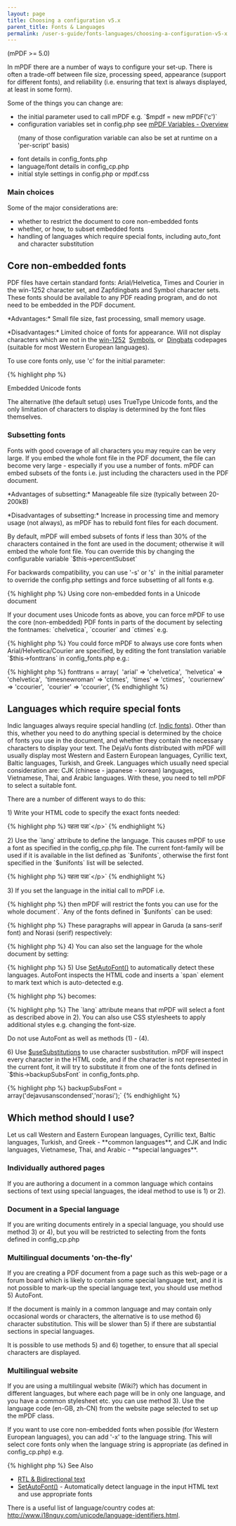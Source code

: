 ```yaml
---
layout: page
title: Choosing a configuration v5.x
parent_title: Fonts & Languages
permalink: /user-s-guide/fonts-languages/choosing-a-configuration-v5-x.html
---
```


<div id="bpmbook" class="bpmbook" style="direction:ltr;">
<div class="topic_user_field">
<div id="U0">
<p>(mPDF &gt;= 5.0)</p>
<p>In mPDF there are a number of ways to configure your set-up. There is often a trade-off between file size, processing speed, appearance (support for different fonts), and reliability (i.e. ensuring that text is always displayed, at least in some form).</p>
<p>Some of the things you can change are:</p>
<ul>
<li>the initial parameter used to call mPDF e.g. `$mpdf = new mPDF('c')`</li>
<li>configuration variables set in <span class="filename">config.php</span> see <a href="/reference/mpdf-variables/overview.html">mPDF Variables - Overview</a>

(many of those configuration variable can also be set at runtime on a 'per-script' basis)</li>
<li>font details in <span class="filename">config_fonts.php</span></li>
<li>language/font details in <span class="filename">config_cp.php</span></li>
<li>initial style settings in <span class="filename">config.php</span> or <span class="filename">mpdf.css</span></li>
</ul>
<h3>Main choices</h3>
<p>Some of the major considerations are:</p>
<ul>
<li>whether to restrict the document to core non-embedded fonts</li>
<li>whether, or how, to subset embedded fonts</li>
<li>handling of languages which require special fonts, including auto_font and character substitution</li>
</ul>
<h2>Core non-embedded fonts</h2>
<p>PDF files have certain standard fonts: Arial/Helvetica, Times and Courier in the win-1252 character set, and Zapfdingbats and Symbol character sets. These fonts should be available to any PDF reading program, and do not need to be embedded in the PDF document.</p>
<p>*Advantages:* Small file size, fast processing, small memory usage.</p>
<p>*Disadvantages:* Limited choice of fonts for appearance. Will not display characters which are not in the <a href="/reference/codepages-glyphs/win-1252.html">win-1252</a>  <a href="/reference/codepages-glyphs/symbols-adobe.html">Symbols</a>, or  <a href="/reference/codepages-glyphs/zapfdingbats-adobe.html">Dingbats</a> codepages (suitable for most Western European languages).</p>
<p>To use core fonts only, use 'c' for the initial parameter:</p>

{% highlight php %}
<?php

$mpdf = new mPDF('c');
{% endhighlight %}

<h2>Embedded Unicode fonts</h2>
<p>The alternative (the default setup) uses TrueType Unicode fonts, and the only limitation of characters to display is determined by the font files themselves.</p>
<h3>Subsetting fonts</h3>
<p>Fonts with good coverage of all characters you may require can be very large. If you embed the whole font file in the PDF document, the file can become very large - especially if you use a number of fonts. mPDF can embed subsets of the fonts i.e. just including the characters used in the PDF document.</p>
<p>*Advantages of subsetting:* Manageable file size (typically between 20-200kB)</p>
<p>*Disadvantages of subsetting:* Increase in processing time and memory usage (not always), as mPDF has to rebuild font files for each document.</p>
<p>By default, mPDF will embed subsets of fonts if less than 30% of the characters contained in the font are used in the document; otherwise it will embed the whole font file. You can override this by changing the configurable variable `$this->percentSubset`</p>
<p>For backwards compatibility, you can use '-s' or 's'  in the initial parameter to override the <span class="filename">config.php</span> settings and force subsetting of all fonts e.g.</p>

{% highlight php %}
<?php

$mpdf = new mPDF('s');

$mpdf = new mPDF('ar-s');  // also defining arabic language code

$mpdf = new mPDF('utf8-s'); // for backwards compatibility - the utf-8 does nothing
{% endhighlight %}

<h3>Using core non-embedded fonts in a Unicode document</h3>
<p>If your document uses Unicode fonts as above, you can force mPDF to use the core (non-embedded) PDF fonts in parts of the document by selecting the fontnames: `chelvetica`, `ccourier` and `ctimes` e.g.</p>

{% highlight php %}
<?php

&lt;p style="font-family:chelvetica"&gt;This paragraph will use core fonts&lt;/p&gt;
{% endhighlight %}

<p>You could force mPDF to always use core fonts when Arial/Helvetica/Courier are specified, by editing the font translation variable `$this->fonttrans` in <span class="filename">config_fonts.php</span> e.g.:</p>

{% highlight php %}
<?php

$this->fonttrans = array(

 'arial' =&gt; 'chelvetica',

 'helvetica' =&gt; 'chelvetica',

 'timesnewroman' =&gt; 'ctimes',

 'times' =&gt; 'ctimes',

 'couriernew' =&gt; 'ccourier',

 'courier' =&gt; 'ccourier',
{% endhighlight %}

<h2>Languages which require special fonts</h2>
<p>Indic languages always require special handling (cf. <a href="/user-s-guide/fonts-languages/indic-fonts-v5-x.html">Indic fonts</a>). Other than this, whether you need to do anything special is determined by the choice of fonts you use in the document, and whether they contain the necessary characters to display your text. The DejaVu fonts distributed with mPDF will usually display most Western and Eastern European languages, Cyrillic text, Baltic languages, Turkish, and Greek. Languages which usually need special consideration are: CJK (chinese - japanese - korean) languages, Vietnamese, Thai, and Arabic languages. With these, you need to tell mPDF to select a suitable font.</p>
<p>There are a number of different ways to do this:</p>
<p>1) Write your HTML code to specify the exact fonts needed:</p>

{% highlight php %}
<?php

`&lt;p style="font-family: Garuda"&gt;เป็นมนุษย์สุดประเสริฐเลิศคุณค่า&lt;/p&gt;

``&lt;p style="font-family: BIG5"&gt;仝娃阿哀愛挨姶&lt;/p&gt;

``&lt;p style="font-family: sun-exta"&gt;仝娃阿哀愛挨姶&lt;/p&gt;`

`&lt;p ``style="font-family: 'XB Riyaz'"``&gt;البرادعی البرادعی&lt;/p&gt;`

`&lt;p ``style="font-family: ind_hi_1_001"``&gt;`<span class="l">पहला पन्ना</span>`&lt;/p&gt;`
{% endhighlight %}

<p>2) Use the `lang` attribute to define the language. This causes mPDF to use a font as specified in the <span class="filename">config_cp.php</span> file. The current font-family will be used if it is available in the list defined as `$unifonts`, otherwise the first font specified in the `$unifonts` list will be selected.</p>

{% highlight php %}
<?php

`&lt;p lang="th"&gt;เป็นมนุษย์สุดประเสริฐเลิศคุณค่า&lt;/p&gt;

``&lt;p lang="zh-CN"&gt;仝娃阿哀愛挨姶&lt;/p&gt;`

`&lt;p lang="ar"&gt;البرادعی البرادعی&lt;/p&gt;`

`&lt;p lang="hi"&gt;`<span class="l">पहला पन्ना</span>`&lt;/p&gt;`
{% endhighlight %}

<p>3) If you set the language in the initial call to mPDF i.e.</p>

{% highlight php %}
<?php

`$mpdf = new mPDF('th');

``$mpdf = new mPDF('zh-CN');`  // You can append +aCJK or -aCJK

`$mpdf = new mPDF('ar');

``$mpdf = new mPDF('hi');`
{% endhighlight %}

<p>then mPDF will restrict the fonts you can use for the whole document`. `Any of the fonts defined in `$unifonts` can be used:</p>

{% highlight php %}
<?php

`// If config_cp.php defines:

CASE "th":  $spacing = "C"; 

$unifonts = "garuda,garudaB,garudaI,garudaBI,norasi,norasiB,norasiI,norasiBI"; 

break;

`
{% endhighlight %}

<p>These paragraphs will appear in Garuda (a sans-serif font) and Norasi (serif) respectively:</p>

{% highlight php %}
<?php

`&lt;p style="font-family:sans"&gt;เป็นมนุษย์สุดประเสริฐเลิศคุณค่า&lt;/p&gt;

``&lt;p style="font-family:serif"&gt;เป็นมนุษย์สุดประเสริฐเลิศคุณค่า&lt;/p&gt;`
{% endhighlight %}

<p>4) You can also set the language for the whole document by setting:</p>

{% highlight php %}
<?php

`&lt;body lang="th"&gt;

``&lt;body lang="zh-CN"&gt;`

`&lt;body lang="ar"&gt;

``&lt;body lang="hi"&gt;`
{% endhighlight %}

<p>5) Use <a href="/reference/mpdf-functions/setautofont.html">SetAutoFont()</a> to automatically detect these languages. AutoFont inspects the HTML code and inserts a `span` element to mark text which is auto-detected e.g.</p>

{% highlight php %}
<?php

$mpdf-&gt;SetAutoFont(AUTOFONT_ALL);
{% endhighlight %}

{% highlight php %}
<?php

`&lt;p&gt;This is Thai text: ``เป็นมนุษย์สุดประเสริฐเลิศคุณค่า``&lt;/p&gt;`
{% endhighlight %}

<p>becomes:</p>

{% highlight php %}
<?php

`&lt;p&gt;This is Thai text: &lt;span lang="th" class="lang_th"&gt;``เป็นมนุษย์สุดประเสริฐเลิศคุณค่า``&lt;/span&gt;&lt;/p&gt;`
{% endhighlight %}

<p>The `lang` attribute means that mPDF will select a font as described above in 2). You can also use CSS stylesheets to apply additional styles e.g. changing the font-size.</p>
<p>Do not use AutoFont as well as methods (1) - (4).</p>
<p>6) Use <a href="/reference/mpdf-variables/usesubstitutions.html">$useSubstitutions</a> to use character susbstitution. mPDF will inspect every character in the HTML code, and if the character is not represented in the current font, it will try to substitute it from one of the fonts defined in `$this->backupSubsFont` in <span class="filename">config_fonts.php</span>.</p>

{% highlight php %}
<?php

`$this->backupSubsFont = array('dejavusanscondensed','norasi');`
{% endhighlight %}

<h2>Which method should I use?</h2>
<p>Let us call Western and Eastern European languages, Cyrillic text, Baltic languages, Turkish, and Greek - **common languages**, and CJK and Indic languages, Vietnamese, Thai, and Arabic - **special languages**.</p>
<h3>Individually authored pages</h3>
<p>If you are authoring a document in a common language which contains sections of text using special languages, the ideal method to use is 1) or 2).</p>
<h3>Document in a Special language</h3>
<p>If you are writing documents entirely in a special language, you should use method 3) or 4), but you will be restricted to selecting from the fonts defined in <span class="filename">config_cp.php</span></p>
<h3>Multilingual documents 'on-the-fly'</h3>
<p>If you are creating a PDF document from a page such as this web-page or a forum board which is likely to contain some special language text, and it is not possible to mark-up the special language text, you should use method 5) AutoFont.</p>
<p>If the document is mainly in a common language and may contain only occasional words or characters, the alternative is to use method 6) character substitution. This will be slower than 5) if there are substantial sections in special languages.</p>
<p>It is possible to use methods 5) and 6) together, to ensure that all special characters are displayed.</p>
<h3>Multilingual website</h3>
<p>If you are using a multilingual website (Wiki?) which has document in different languages, but where each page will be in only one language, and you have a common stylesheet etc. you can use method 3). Use the language code (en-GB, zh-CN) from the website page selected to set up the mPDF class.</p>
<p>If you want to use core non-embedded fonts when possible (for Western European languages), you can add '-x' to the language string. This will select core fonts only when the language string is appropriate (as defined in <span class="filename">config_cp.php</span>) e.g.</p>

{% highlight php %}
<?php

$mpdf = new mPDF('en-GB-x');  // will only use core non-embedded fonts

$mpdf = new mPDF('de-x');     // will only use core non-embedded fonts (German)

$mpdf = new mPDF('ar-x');     // behaves as though ('ar') called (Arabic)

$mpdf = new mPDF('ru-x');     // behaves as though ('ru') called (Russian)
{% endhighlight %}

<h2>See Also</h2>
<ul>
<li class="manual_boxlist"><a href="/reference/mpdf-functions/annotation.html">RTL &amp; Bidirectional text</a></li>
<li class="manual_boxlist"><a href="/reference/mpdf-functions/setautofont.html">SetAutoFont()</a> - Automatically detect language in the input HTML text and use appropriate fonts</li>
</ul>
<p>There is a useful list of language/country codes at: <a href="http://www.i18nguy.com/unicode/language-identifiers.html">http://www.i18nguy.com/unicode/language-identifiers.html</a>.</p>
</div>
</div>

